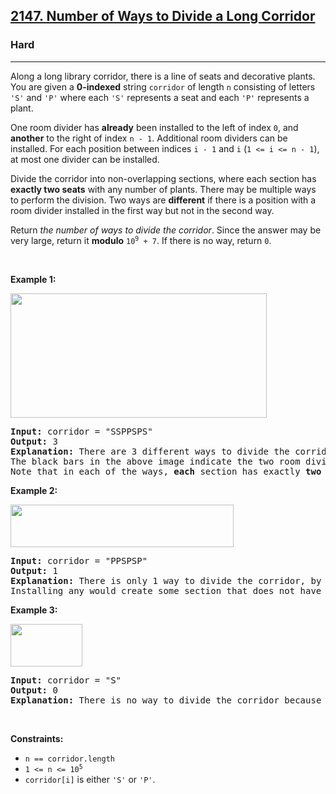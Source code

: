 <h2><a href="https://leetcode.com/problems/number-of-ways-to-divide-a-long-corridor/">2147. Number of Ways to Divide a Long Corridor</a></h2><h3>Hard</h3><hr><p>Along a long library corridor, there is a line of seats and decorative plants. You are given a <strong>0-indexed</strong> string <code>corridor</code> of length <code>n</code> consisting of letters <code>&#39;S&#39;</code> and <code>&#39;P&#39;</code> where each <code>&#39;S&#39;</code> represents a seat and each <code>&#39;P&#39;</code> represents a plant.</p>

<p>One room divider has <strong>already</strong> been installed to the left of index <code>0</code>, and <strong>another</strong> to the right of index <code>n - 1</code>. Additional room dividers can be installed. For each position between indices <code>i - 1</code> and <code>i</code> (<code>1 &lt;= i &lt;= n - 1</code>), at most one divider can be installed.</p>

<p>Divide the corridor into non-overlapping sections, where each section has <strong>exactly two seats</strong> with any number of plants. There may be multiple ways to perform the division. Two ways are <strong>different</strong> if there is a position with a room divider installed in the first way but not in the second way.</p>

<p>Return <em>the number of ways to divide the corridor</em>. Since the answer may be very large, return it <strong>modulo</strong> <code>10<sup>9</sup> + 7</code>. If there is no way, return <code>0</code>.</p>

<p>&nbsp;</p>
<p><strong class="example">Example 1:</strong></p>
<img alt="" src="https://assets.leetcode.com/uploads/2021/12/04/1.png" style="width: 410px; height: 199px;" />
<pre>
<strong>Input:</strong> corridor = &quot;SSPPSPS&quot;
<strong>Output:</strong> 3
<strong>Explanation:</strong> There are 3 different ways to divide the corridor.
The black bars in the above image indicate the two room dividers already installed.
Note that in each of the ways, <strong>each</strong> section has exactly <strong>two</strong> seats.
</pre>

<p><strong class="example">Example 2:</strong></p>
<img alt="" src="https://assets.leetcode.com/uploads/2021/12/04/2.png" style="width: 357px; height: 68px;" />
<pre>
<strong>Input:</strong> corridor = &quot;PPSPSP&quot;
<strong>Output:</strong> 1
<strong>Explanation:</strong> There is only 1 way to divide the corridor, by not installing any additional dividers.
Installing any would create some section that does not have exactly two seats.
</pre>

<p><strong class="example">Example 3:</strong></p>
<img alt="" src="https://assets.leetcode.com/uploads/2021/12/12/3.png" style="width: 115px; height: 68px;" />
<pre>
<strong>Input:</strong> corridor = &quot;S&quot;
<strong>Output:</strong> 0
<strong>Explanation:</strong> There is no way to divide the corridor because there will always be a section that does not have exactly two seats.
</pre>

<p>&nbsp;</p>
<p><strong>Constraints:</strong></p>

<ul>
	<li><code>n == corridor.length</code></li>
	<li><code>1 &lt;= n &lt;= 10<sup>5</sup></code></li>
	<li><code>corridor[i]</code> is either <code>&#39;S&#39;</code> or <code>&#39;P&#39;</code>.</li>
</ul>
